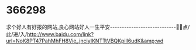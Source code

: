 # 366298
求个好人有好报的网站,良心网站好人一生平安----------------------------🌯🌯点/此/进/入/http://www.baidu.com/link?url=NoK8PT47PahMhFH8Vie_jnciyIKNTTtVBQKpill6udK&amp;wd
